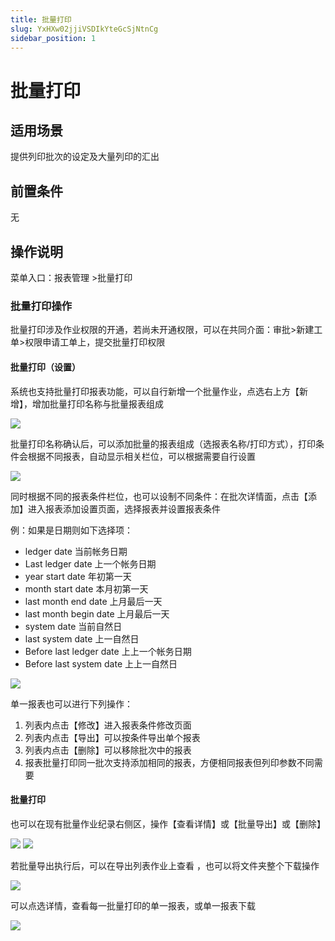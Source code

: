 ```yaml
---
title: 批量打印
slug: YxHXw02jjiVSDIkYteGcSjNtnCg
sidebar_position: 1
---
```



# 批量打印

## 适用场景

提供列印批次的设定及大量列印的汇出

## 前置条件

无

## 操作说明

菜单入口：报表管理 &gt;批量打印

### 批量打印操作

批量打印涉及作业权限的开通，若尚未开通权限，可以在共同介面：审批&gt;新建工单&gt;权限申请工单上，提交批量打印权限

#### 批量打印（设置）

系统也支持批量打印报表功能，可以自行新增一个批量作业，点选右上方【新增】，增加批量打印名称与批量报表组成

<img src="/assets/JcWNbTmB3okxI8xlgLrc4R3DnLc.png"/>

批量打印名称确认后，可以添加批量的报表组成（选报表名称/打印方式），打印条件会根据不同报表，自动显示相关栏位，可以根据需要自行设置

<img src="/assets/W77MbI4ynoxhEkxgELHcuv0Mnkb.png"/>

同时根据不同的报表条件栏位，也可以设制不同条件：在批次详情面，点击【添加】进入报表添加设置页面，选择报表并设置报表条件

 例：如果是日期则如下选择项：

- ledger date    当前帐务日期  
- Last ledger date 上一个帐务日期
- year start date     年初第一天
- month start date    本月初第一天
- last month end date   上月最后一天
- last month begin date 上月最后一天
- system date  当前自然日
- last system date 上一自然日
- Before last ledger date 上上一个帐务日期
- Before last system date 上上一自然日

<img src="/assets/DuqMbYgkpor9scxo4jXc8TG3n1d.png"/>

单一报表也可以进行下列操作：

1. 列表内点击【修改】进入报表条件修改页面
2. 列表内点击【导出】可以按条件导出单个报表
3. 列表内点击【删除】可以移除批次中的报表
4. 报表批量打印同一批次支持添加相同的报表，方便相同报表但列印参数不同需要

#### 批量打印

也可以在现有批量作业纪录右侧区，操作【查看详情】或【批量导出】或【删除】

<img src="/assets/Ee7ob11X3oGckCxZrsDcsIvtnPK.png"/>

<img src="/assets/RmI4bYDYIocBftxKroOcWNSRnpx.png"/>

若批量导出执行后，可以在导出列表作业上查看 ，也可以将文件夹整个下载操作

<img src="/assets/VeTIbTrEWoi97xxfj1PcUBFqnsh.png"/>

可以点选详情，查看每一批量打印的单一报表，或单一报表下载

<img src="/assets/Ytl6b71WNoExmxxjOGXc8knYnG4.png"/>

